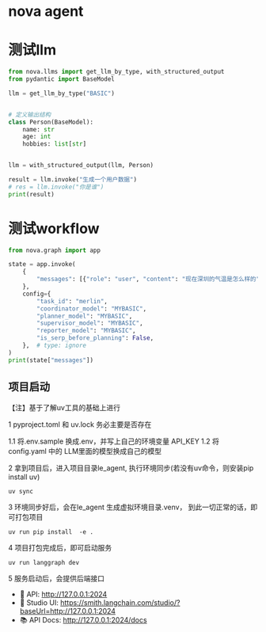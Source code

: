 # nova agent

# 测试llm

```python
from nova.llms import get_llm_by_type, with_structured_output
from pydantic import BaseModel

llm = get_llm_by_type("BASIC")


# 定义输出结构
class Person(BaseModel):
    name: str
    age: int
    hobbies: list[str]


llm = with_structured_output(llm, Person)

result = llm.invoke("生成一个用户数据")
# res = llm.invoke("你是谁")
print(result)
```

# 测试workflow
```python
from nova.graph import app

state = app.invoke(
    {
        "messages": [{"role": "user", "content": "现在深圳的气温是怎么样的"}],
    },
    config={
        "task_id": "merlin",
        "coordinator_model": "MYBASIC",
        "planner_model": "MYBASIC",
        "supervisor_model": "MYBASIC",
        "reporter_model": "MYBASIC",
        "is_serp_before_planning": False,
    },  # type: ignore
)
print(state["messages"])
```



## 项目启动

【注】基于了解uv工具的基础上进行

1 pyproject.toml 和 uv.lock 务必主要是否存在

1.1 将.env.sample 换成.env，并写上自己的环境变量 API_KEY
1.2 将 config.yaml 中的 LLM里面的模型换成自己的模型

2 拿到项目后，进入项目目录le_agent, 执行环境同步(若没有uv命令，则安装pip install uv)
```shell
uv sync 
```
3 环境同步好后，会在le_agent 生成虚拟环境目录.venv， 到此一切正常的话，即可打包项目
```shell
uv run pip install  -e .
```

4 项目打包完成后，即可启动服务
``` shell
uv run langgraph dev
```

5 服务启动后，会提供后端接口
- 🚀 API: http://127.0.0.1:2024
- 🎨 Studio UI: https://smith.langchain.com/studio/?baseUrl=http://127.0.0.1:2024
- 📚 API Docs: http://127.0.0.1:2024/docs
